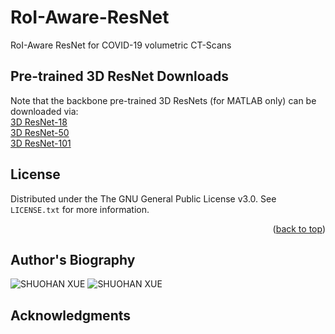 # RoI-Aware-ResNet
RoI-Aware ResNet for COVID-19 volumetric CT-Scans 




## Pre-trained 3D ResNet Downloads
Note that the backbone pre-trained 3D ResNets (for MATLAB only) can be downloaded via: \
[3D ResNet-18](https://uk.mathworks.com/matlabcentral/fileexchange/82585-pre-trained-3d-resnet-18)\
[3D ResNet-50](https://uk.mathworks.com/matlabcentral/fileexchange/87427-pre-trained-3d-resnet-50)\
[3D ResNet-101](https://uk.mathworks.com/matlabcentral/fileexchange/87432-pre-trained-3d-resnet-101)


<!-- LICENSE -->
## License

Distributed under the The GNU General Public License v3.0. See `LICENSE.txt` for more information.

<p align="right">(<a href="#readme-top">back to top</a>)</p>


## Author's Biography

![SHUOHAN XUE](xue.png)
![SHUOHAN XUE](xue.png)

<!-- ACKNOWLEDGMENTS -->
## Acknowledgments
